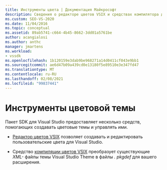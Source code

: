 ```yaml
---
title: Инструменты цвета | Документация Майкрософт
description: Сведения о редакторе цветов VSIX и средствах компилятора для цветов VSIX, предоставляемых в пакете SDK для Visual Studio, которые помогают создавать цветовые темы и управлять ими.
ms.custom: SEO-VS-2020
ms.date: 11/04/2016
ms.topic: conceptual
ms.assetid: 89ab5741-c664-4b45-8662-3dd01a5761be
author: acangialosi
ms.author: anthc
manager: jmartens
ms.workload:
- vssdk
ms.openlocfilehash: 1b120159e3dab9be968271a14d0411cf043e9bb1
ms.sourcegitcommit: ae6d47b09a439cd0e13180f5e89510e3e347fd47
ms.translationtype: MT
ms.contentlocale: ru-RU
ms.lasthandoff: 02/08/2021
ms.locfileid: "99837441"
---
```

# <a name="color-theme-tools"></a>Инструменты цветовой темы
Пакет SDK для Visual Studio предоставляет несколько средств, помогающих создавать цветовые темы и управлять ими.

- [Редактор цветов VSIX](../../extensibility/internals/vsix-color-editor.md) позволяет создавать и редактировать пользовательские цвета для Visual Studio.

- Средство [компиляции цветов VSIX](../../extensibility/internals/vsix-color-compiler.md) преобразует существующие *XML-* файлы темы Visual Studio Theme в файлы *. pkgdef* для вашего расширения.
